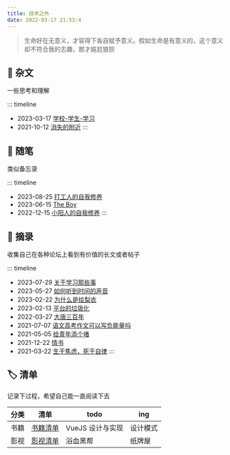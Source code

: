 ```yaml
---
title: 技术之外
date: 2022-03-17 21:53:4
---
```


> 生命好在无意义，才容得下各自赋予意义。假如生命是有意义的，这个意义却不符合我的志趣，那才尴尬狼狈

## 📜 杂文

一些思考和理解

::: timeline

- 2023-03-17 [学校-学生-学习](resources/essays/学校-学生-学习)
- 2021-10-12 [消失的附近](resources/essays/消失的附近)
  :::

## 📃 随笔

类似备忘录

::: timeline
- 2023-08-25 [打工人的自我修养](resources/notes/打工人的自我修养)
- 2023-06-15 [The Boy](resources/notes/theboy)
- 2022-12-15 [小阳人的自我修养](resources/notes/小阳人的自我修养)
  :::

## 📄 摘录

收集自己在各种论坛上看到有价值的长文或者帖子

::: timeline

- 2023-07-29 [关于学习那些事](resources/extract/关于学习那些事)
- 2023-05-27 [如何听到时间的声音](resources/extract/如何听到时间的声音)
- 2023-02-22 [为什么是绘梨衣](resources/extract/为什么是绘梨衣)
- 2023-02-13 [平台的垃圾化](resources/extract/平台的垃圾化)
- 2022-03-27 [大唐三百年](resources/extract/大唐三百年)
- 2021-07-07 [语文高考作文可以写负能量吗](resources/extract/语文高考作文可以写负能量作文吗)
- 2021-05-05 [给青年添个堵](resources/extract/给青年添个堵)
- 2021-12-22 [情书](resources/extract/情书)
- 2021-03-22 [生于焦虑，死于自律](resources/extract/生于焦虑-死于自律)
  :::

## 🏷️ 清单

记录下过程，希望自己能一直阅读下去

| 分类 | 清单                                | todo             | ing      |
| ---- | ----------------------------------- | ---------------- | -------- |
| 书籍 | [书籍清单](resources/list/书籍清单) | VueJS 设计与实现 | 设计模式 |
| 影视 | [影视清单](resources/list/影视清单) | 浴血黑帮         | 纸牌屋   |
